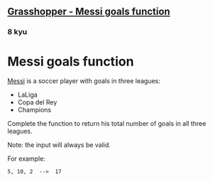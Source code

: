 <h2><a href=https://www.codewars.com/kata/55f73be6e12baaa5900000d4/train/python target="_blank">Grasshopper - Messi goals function</a></h2><h3>8 kyu</h3><h1 id="messi-goals-function">Messi goals function</h1><p><a href="https://en.wikipedia.org/wiki/Lionel_Messi" data-turbolinks="false" target="_blank">Messi</a> is a soccer player with goals in three leagues: </p><ul><li>LaLiga</li><li>Copa del Rey</li><li>Champions</li></ul><p>Complete the function to return his total number of goals in all three leagues.</p><p>Note: the input will always be valid.</p><p>For example:</p><pre><code>5, 10, 2  --&gt;  17</code></pre>